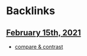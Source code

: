 
# Backlinks
## [February 15th, 2021](<February 15th, 2021.md>)
- [compare & contrast](<compare & contrast.md>)

